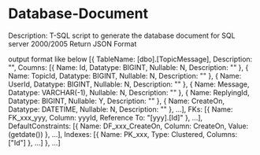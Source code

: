 Database-Document
=================

Description: T-SQL script to generate the database document for SQL server 2000/2005 Return JSON Format

output format 
like below
[{
  TableName: [dbo].[TopicMessage],
	Description: "",
	Coumns: [{
		Name: Id,
		Datatype: BIGINT,
		Nullable: N,
		Description: ""
	}, {
		Name: TopicId,
		Datatype: BIGINT,
		Nullable: N,
		Description: ""
	}, {
		Name: UserId,
		Datatype: BIGINT,
		Nullable: N,
		Description: ""
	}, {
		Name: Message,
		Datatype: VARCHAR(-1),
		Nullable: N,
		Description: ""
	}, {
		Name: ReplyingId,
		Datatype: BIGINT,
		Nullable: Y,
		Description: ""
	}, {
		Name: CreateOn,
		Datatype: DATETIME,
		Nullable: N,
		Description: ""
	}, ...],
	FKs: [{
		Name: FK_xxx_yyy,
		Column: yyyId,
		Reference To: "[yyy].[Id]"
	}, ...],
	DefaultConstraints: [{
		Name: DF_xxx_CreateOn,
		Column: CreateOn,
		Value: (getdate())
	}, ...],
	Indexes: [{
		Name: PK_xxx,
		Type: Clustered,
		Columns: ["Id"]
	}, ...]
}, ...]
